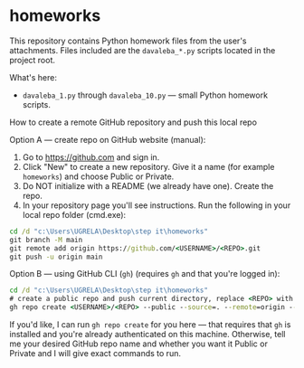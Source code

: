 # homeworks

This repository contains Python homework files from the user's attachments. Files included are the `davaleba_*.py` scripts located in the project root.

What's here:
- `davaleba_1.py` through `davaleba_10.py` — small Python homework scripts.

How to create a remote GitHub repository and push this local repo

Option A — create repo on GitHub website (manual):
1. Go to https://github.com and sign in.
2. Click "New" to create a new repository. Give it a name (for example `homeworks`) and choose Public or Private.
3. Do NOT initialize with a README (we already have one). Create the repo.
4. In your repository page you'll see instructions. Run the following in your local repo folder (cmd.exe):

```cmd
cd /d "c:\Users\UGRELA\Desktop\step it\homeworks"
git branch -M main
git remote add origin https://github.com/<USERNAME>/<REPO>.git
git push -u origin main
```

Option B — using GitHub CLI (`gh`) (requires `gh` and that you're logged in):

```cmd
cd /d "c:\Users\UGRELA\Desktop\step it\homeworks"
# create a public repo and push current directory, replace <REPO> with your repo name or omit to use current folder name
gh repo create <USERNAME>/<REPO> --public --source=. --remote=origin --push
```

If you'd like, I can run `gh repo create` for you here — that requires that `gh` is installed and you're already authenticated on this machine. Otherwise, tell me your desired GitHub repo name and whether you want it Public or Private and I will give exact commands to run.
